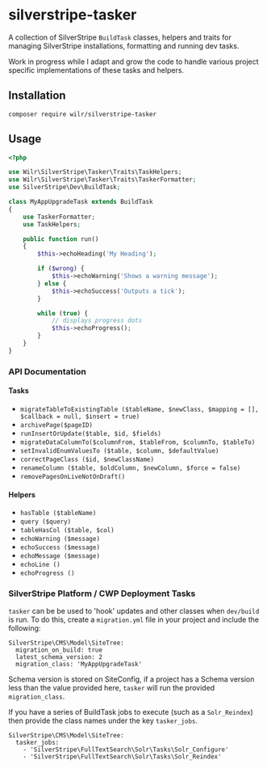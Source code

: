 # silverstripe-tasker

A collection of SilverStripe `BuildTask` classes, helpers and traits for
managing SilverStripe installations, formatting and running dev tasks.

Work in progress while I adapt and grow the code to handle various project
specific implementations of these tasks and helpers.

## Installation

```
composer require wilr/silverstripe-tasker
```

## Usage

```php
<?php

use Wilr\SilverStripe\Tasker\Traits\TaskHelpers;
use Wilr\SilverStripe\Tasker\Traits\TaskerFormatter;
use SilverStripe\Dev\BuildTask;

class MyAppUpgradeTask extends BuildTask
{
    use TaskerFormatter;
    use TaskHelpers;

    public function run()
    {
        $this->echoHeading('My Heading');

        if ($wrong) {
            $this->echoWarning('Shows a warning message');
        } else {
            $this->echoSuccess('Outputs a tick');
        }

        while (true) {
            // displays progress dots
            $this->echoProgress();
        }
    }
}
```

### API Documentation

#### Tasks

 * `migrateTableToExistingTable ($tableName, $newClass, $mapping = [], $callback = null, $insert = true)`
 * `archivePage($pageID)`
 * `runInsertOrUpdate($table, $id, $fields)`
 * `migrateDataColumnTo($columnFrom, $tableFrom, $columnTo, $tableTo)`
 * `setInvalidEnumValuesTo ($table, $column, $defaultValue)`
 * `correctPageClass ($id, $newClassName)`
 * `renameColumn ($table, $oldColumn, $newColumn, $force = false)`
 * `removePagesOnLiveNotOnDraft()`

#### Helpers

 * `hasTable ($tableName)`
 * `query ($query)`
 * `tableHasCol ($table, $col)`
 * `echoWarning ($message)`
 * `echoSuccess ($message)`
 * `echoMessage ($message)`
 * `echoLine ()`
 * `echoProgress ()`

### SilverStripe Platform / CWP Deployment Tasks

`tasker` can be be used to 'hook' updates and other classes when `dev/build` is
run. To do this, create a `migration.yml` file in your project and include the
following:

```
SilverStripe\CMS\Model\SiteTree:
  migration_on_build: true
  latest_schema_version: 2
  migration_class: 'MyAppUpgradeTask'
```

Schema version is stored on SiteConfig, if a project has a Schema version less
than the value provided here, `tasker` will run the provided `migration_class`.

If you have a series of BuildTask jobs to execute (such as a `Solr_Reindex`)
then provide the class names under the key `tasker_jobs`.

```
SilverStripe\CMS\Model\SiteTree:
  tasker_jobs:
    - 'SilverStripe\FullTextSearch\Solr\Tasks\Solr_Configure'
    - 'SilverStripe\FullTextSearch\Solr\Tasks\Solr_Reindex'
```
